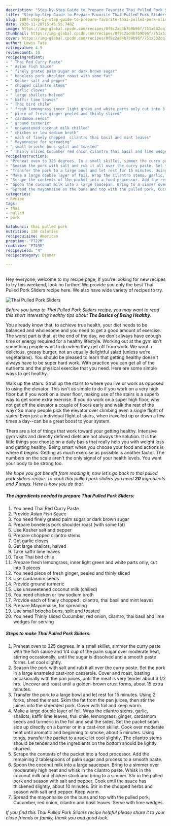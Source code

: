 ```yaml
---
description: "Step-by-Step Guide to Prepare Favorite Thai Pulled Pork Sliders"
title: "Step-by-Step Guide to Prepare Favorite Thai Pulled Pork Sliders"
slug: 1007-step-by-step-guide-to-prepare-favorite-thai-pulled-pork-sliders
date: 2020-11-28T15:45:55.748Z
image: https://img-global.cpcdn.com/recipes/0f9c2ad4b7b9b96f/751x532cq70/thai-pulled-pork-sliders-recipe-main-photo.jpg
thumbnail: https://img-global.cpcdn.com/recipes/0f9c2ad4b7b9b96f/751x532cq70/thai-pulled-pork-sliders-recipe-main-photo.jpg
cover: https://img-global.cpcdn.com/recipes/0f9c2ad4b7b9b96f/751x532cq70/thai-pulled-pork-sliders-recipe-main-photo.jpg
author: Lewis Tate
ratingvalue: 4.9
reviewcount: 10
recipeingredient:
- " Thai Red Curry Paste"
- " Asian Fish Sauce"
- " finely grated palm sugar or dark brown sugar"
- " boneless pork shoulder roast with some fat"
- " Kosher salt and pepper"
- " chopped cilantro stems"
- " garlic cloves"
- " large shallots halved"
- " kaffir lime leaves"
- " Thai bird chile"
- " fresh lemongrass inner light green and white parts only cut into 3 pieces"
- " piece of fresh ginger peeled and thinly sliced"
- " cardamom seeds"
- " ground turmeric"
- " unsweetened coconut milk chilled"
- " chicken or low sodium broth"
- " each of finely chopped  cilantro thai basil and mint leaves"
- " Mayonnaise for spreading"
- " small brioche buns split and toasted"
- " Thinly sliced Cucumber red onion cilantro thai basil and lime wedges for serving"
recipeinstructions:
- "Preheat oven to 325 degrees. In a small skillet, simmer the curry paste with the fish sauce and 1/4 cup of the palm sugar over moderate heat, stirring occasionally, until the sugar is dissolved and a smooth paste forms. Let cool slightly."
- "Season the pork with salt and rub it all over the curry paste. Set the pork in a large enameled cast-iron casserole. Cover and roast, basting occasionally with the pan juices, until the meat is very tender about 3 1/2 hrs. Uncover and roast until a golden-brown crust forms, about 15 extra minutes."
- "Transfer the pork to a large bowl and let rest for 15 minutes. Using 2 forks, shred the meat. Skim the fat from the pan juices, then stir the juices into the shredded pork. Cover with foil and keep warm."
- "Make a large double layer of foil. Wrap the cilantro stems, garlic, shallots, kaffir lime leaves, thai chile, lemongrass, ginger, cardamom seeds and turmeric in the foil and seal the sides. Set the packet seam side up directly on a burner or in a cast-iron skillet. Cook over moderate heat until aromatic and beginning to smoke, about 5 minutes. Using tongs, transfer the packet to a rack; let cool slightly. The cilantro stems should be tender and the ingredients on the bottom should be lightly charred."
- "Scrape the contents of the packet into a food processor. Add the remaining 2 tablespoons of palm sugar and process to a smooth paste."
- "Spoon the coconut milk into a large saucepan. Bring to a simmer over moderately high heat and whisk in the cilantro paste. Whisk in the coconut milk and chicken stock and bring to a simmer. Stir in the pulled pork and season with salt and pepper. Cook until the sauce has thickened slightly, about 10 minutes. Stir in the chopped herbs and season with salt and pepper. Keep warm."
- "Spread the mayonnaise on the buns and top with the pulled pork, Cucumber, red onion, cilantro and basil leaves. Serve with lime wedges."
categories:
- Recipe
tags:
- thai
- pulled
- pork

katakunci: thai pulled pork 
nutrition: 138 calories
recipecuisine: American
preptime: "PT22M"
cooktime: "PT49M"
recipeyield: "4"
recipecategory: Dinner

---
```

<br>
Hey everyone, welcome to my recipe page, If you're looking for new recipes to try this weekend, look no further! We provide you only the best Thai Pulled Pork Sliders recipe here. We also have wide variety of recipes to try.
<br>


![Thai Pulled Pork Sliders](https://img-global.cpcdn.com/recipes/0f9c2ad4b7b9b96f/751x532cq70/thai-pulled-pork-sliders-recipe-main-photo.jpg)

<i>Before you jump to Thai Pulled Pork Sliders recipe, you may want to read this short interesting healthy tips about <strong>The Basics of Being Healthy</strong>.</i>

You already know that, to achieve true health, your diet needs to be balanced and wholesome and you need to get a good amount of exercise. The worst part is that, at the end of the day, we don't always have enough time or energy required for a healthy lifestyle. Working out at the gym isn't something people want to do when they get off from work. We want a delicious, greasy burger, not an equally delightful salad (unless we’re vegetarians). You should be pleased to learn that getting healthy doesn't always have to be super hard work. With practice you can get all of the nutrients and the physical exercise that you need. Here are some simple ways to get healthy.

Walk up the stairs. Stroll up the stairs to where you live or work as opposed to using the elevator. This isn't as simple to do if you work on a very high floor but if you work on a lower floor, making use of the stairs is a superb way to get some extra exercise. If you do work on a super high floor, why not get off the elevator a couple of floors early and walk the rest of the way? So many people pick the elevator over climbing even a single flight of stairs. Even just a individual flight of stairs, when travelled up or down a few times a day--can be a great boost to your system. 

There are a lot of things that work toward your getting healthy. Intensive gym visits and directly defined diets are not always the solution. It is the little things you choose on a daily basis that really help you with weight loss and getting healthy. Being smart when you choose your food and actions is where it begins. Getting as much exercise as possible is another factor. The numbers on the scale aren't the only signal of your health levels. You want your body to be strong too. 


<i>We hope you got benefit from reading it, now let's go back to thai pulled pork sliders recipe. To cook thai pulled pork sliders you need <strong>20</strong> ingredients and <strong>7</strong> steps. Here is how you do that.
</i>

##### The ingredients needed to prepare Thai Pulled Pork Sliders:

1. You need  Thai Red Curry Paste
1. Provide  Asian Fish Sauce
1. You need  finely grated palm sugar or dark brown sugar
1. Prepare  boneless pork shoulder roast (with some fat)
1. Use  Kosher salt and pepper
1. Prepare  chopped cilantro stems
1. Get  garlic cloves
1. Get  large shallots, halved
1. Take  kaffir lime leaves
1. Take  Thai bird chile
1. Prepare  fresh lemongrass, inner light green and white parts only, cut into 3 pieces
1. You need  piece of fresh ginger, peeled and thinly sliced
1. Use  cardamom seeds
1. Provide  ground turmeric
1. Use  unsweetened coconut milk (chilled)
1. You need  chicken or low sodium broth
1. Provide  each of finely chopped : cilantro, thai basil and mint leaves
1. Prepare  Mayonnaise, for spreading
1. Use  small brioche buns, split and toasted
1. You need  Thinly sliced Cucumber, red onion, cilantro, thai basil and lime wedges for serving


##### Steps to make Thai Pulled Pork Sliders:

1. Preheat oven to 325 degrees. In a small skillet, simmer the curry paste with the fish sauce and 1/4 cup of the palm sugar over moderate heat, stirring occasionally, until the sugar is dissolved and a smooth paste forms. Let cool slightly.
1. Season the pork with salt and rub it all over the curry paste. Set the pork in a large enameled cast-iron casserole. Cover and roast, basting occasionally with the pan juices, until the meat is very tender about 3 1/2 hrs. Uncover and roast until a golden-brown crust forms, about 15 extra minutes.
1. Transfer the pork to a large bowl and let rest for 15 minutes. Using 2 forks, shred the meat. Skim the fat from the pan juices, then stir the juices into the shredded pork. Cover with foil and keep warm.
1. Make a large double layer of foil. Wrap the cilantro stems, garlic, shallots, kaffir lime leaves, thai chile, lemongrass, ginger, cardamom seeds and turmeric in the foil and seal the sides. Set the packet seam side up directly on a burner or in a cast-iron skillet. Cook over moderate heat until aromatic and beginning to smoke, about 5 minutes. Using tongs, transfer the packet to a rack; let cool slightly. The cilantro stems should be tender and the ingredients on the bottom should be lightly charred.
1. Scrape the contents of the packet into a food processor. Add the remaining 2 tablespoons of palm sugar and process to a smooth paste.
1. Spoon the coconut milk into a large saucepan. Bring to a simmer over moderately high heat and whisk in the cilantro paste. Whisk in the coconut milk and chicken stock and bring to a simmer. Stir in the pulled pork and season with salt and pepper. Cook until the sauce has thickened slightly, about 10 minutes. Stir in the chopped herbs and season with salt and pepper. Keep warm.
1. Spread the mayonnaise on the buns and top with the pulled pork, Cucumber, red onion, cilantro and basil leaves. Serve with lime wedges.


<i>If you find this Thai Pulled Pork Sliders recipe helpful please share it to your close friends or family, thank you and good luck.</i>
